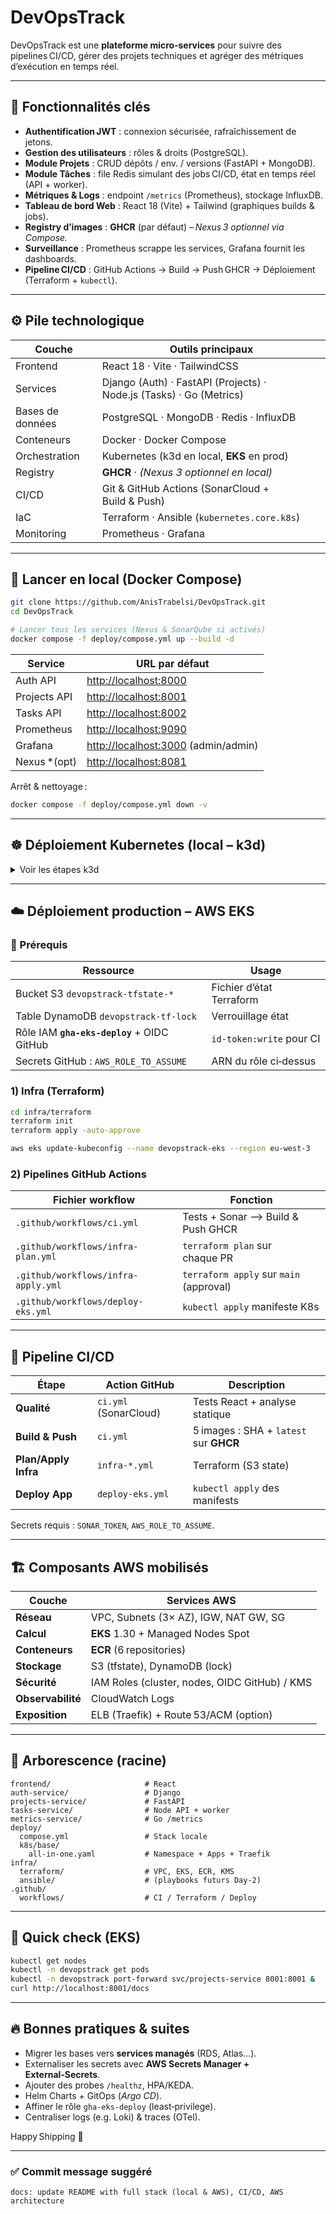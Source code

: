 # DevOpsTrack

DevOpsTrack est une **plateforme micro‑services** pour suivre des pipelines CI/CD, gérer des projets techniques et agréger des métriques d’exécution en temps réel.

---

## 🚩 Fonctionnalités clés

* **Authentification JWT** : connexion sécurisée, rafraîchissement de jetons.  
* **Gestion des utilisateurs** : rôles & droits (PostgreSQL).  
* **Module Projets** : CRUD dépôts / env. / versions (FastAPI + MongoDB).  
* **Module Tâches** : file Redis simulant des jobs CI/CD, état en temps réel (API + worker).  
* **Métriques & Logs** : endpoint `/metrics` (Prometheus), stockage InfluxDB.  
* **Tableau de bord Web** : React 18 (Vite) + Tailwind (graphiques builds & jobs).  
* **Registry d’images** : **GHCR** (par défaut) – *Nexus 3 optionnel via Compose.*  
* **Surveillance** : Prometheus scrappe les services, Grafana fournit les dashboards.  
* **Pipeline CI/CD** : GitHub Actions → Build → Push GHCR → Déploiement (Terraform + `kubectl`).  

---

## ⚙️ Pile technologique

| Couche           | Outils principaux                                                   |
| ---------------- | ------------------------------------------------------------------- |
| Frontend         | React 18 · Vite · TailwindCSS                                       |
| Services         | Django (Auth) · FastAPI (Projects) · Node.js (Tasks) · Go (Metrics) |
| Bases de données | PostgreSQL · MongoDB · Redis · InfluxDB                             |
| Conteneurs       | Docker · Docker Compose                                             |
| Orchestration    | Kubernetes (k3d en local, **EKS** en prod)                          |
| Registry         | **GHCR** · *(Nexus 3 optionnel en local)*                           |
| CI/CD            | Git & GitHub Actions (SonarCloud + Build & Push)                    |
| IaC              | Terraform · Ansible (`kubernetes.core.k8s`)                         |
| Monitoring       | Prometheus · Grafana                                                |

---

## 🚀 Lancer en **local** (Docker Compose)

```bash
git clone https://github.com/AnisTrabelsi/DevOpsTrack.git
cd DevOpsTrack

# Lancer tous les services (Nexus & SonarQube si activés)
docker compose -f deploy/compose.yml up --build -d
```

| Service       | URL par défaut                                               |
| ------------- | ------------------------------------------------------------ |
| Auth API      | [http://localhost:8000](http://localhost:8000)               |
| Projects API  | [http://localhost:8001](http://localhost:8001)               |
| Tasks API     | [http://localhost:8002](http://localhost:8002)               |
| Prometheus    | [http://localhost:9090](http://localhost:9090)               |
| Grafana       | [http://localhost:3000](http://localhost:3000) (admin/admin) |
| Nexus \*(opt) | [http://localhost:8081](http://localhost:8081)               |

Arrêt & nettoyage :

```bash
docker compose -f deploy/compose.yml down -v
```

---

## ☸️ Déploiement **Kubernetes (local – k3d)**

<details>
<summary>Voir les étapes k3d</summary>

### 1) Cluster

```bash
k3d cluster create devopstrack --servers 1 --agents 2 -p "80:80@loadbalancer"
kubectl config use-context k3d-devopstrack
```

### 2) Pull‑secret GHCR

```bash
kubectl apply -f deploy/k8s/base/namespaces.yaml

kubectl -n devopstrack create secret docker-registry image-pull-ghcr \
  --docker-server=ghcr.io \
  --docker-username=<gh-user> \
  --docker-password=<PAT> \
  --docker-email=<email>

kubectl -n devopstrack patch serviceaccount default -p \
  '{"imagePullSecrets":[{"name":"image-pull-ghcr"}]}'
```

### 3) Bases de données (Helm)

```bash
helm repo add bitnami https://charts.bitnami.com/bitnami
helm repo update

helm install auth-db      bitnami/postgresql -n devopstrack \
  --set auth.username=postgres,auth.password=postgres,auth.database=auth

helm install projects-db  bitnami/mongodb    -n devopstrack --set auth.enabled=false
helm install tasks-redis  bitnami/redis      -n devopstrack --set auth.enabled=false
helm install metrics-db   bitnami/influxdb2  -n devopstrack \
  --set adminUser.username=admin,adminUser.password=admin123,adminUser.token=dev-token
```

### 4) Applications

```bash
kubectl apply -f deploy/k8s/base/all-in-one.yaml
kubectl -n devopstrack get pods
```

</details>

---

## ☁️ Déploiement **production – AWS EKS**

### 🔑 Prérequis

| Ressource                                   | Usage                    |
| ------------------------------------------- | ------------------------ |
| Bucket S3 `devopstrack-tfstate-*`           | Fichier d’état Terraform |
| Table DynamoDB `devopstrack-tf-lock`        | Verrouillage état        |
| Rôle IAM **`gha-eks-deploy`** + OIDC GitHub | `id-token:write` pour CI |
| Secrets GitHub : `AWS_ROLE_TO_ASSUME`       | ARN du rôle ci‑dessus    |

### 1) Infra (Terraform)

```bash
cd infra/terraform
terraform init
terraform apply -auto-approve

aws eks update-kubeconfig --name devopstrack-eks --region eu-west-3
```

### 2) Pipelines GitHub Actions

| Fichier workflow                    | Fonction                                |
| ----------------------------------- | --------------------------------------- |
| `.github/workflows/ci.yml`          | Tests + Sonar ⟶ Build & Push GHCR       |
| `.github/workflows/infra-plan.yml`  | `terraform plan` sur chaque PR          |
| `.github/workflows/infra-apply.yml` | `terraform apply` sur `main` (approval) |
| `.github/workflows/deploy-eks.yml`  | `kubectl apply` manifeste K8s           |

---

## 🔄 Pipeline **CI/CD**

| Étape                | Action GitHub         | Description                            |
| -------------------- | --------------------- | -------------------------------------- |
| **Qualité**          | `ci.yml` (SonarCloud) | Tests React + analyse statique         |
| **Build & Push**     | `ci.yml`              | 5 images : SHA + `latest` sur **GHCR** |
| **Plan/Apply Infra** | `infra‑*.yml`         | Terraform (S3 state)                   |
| **Deploy App**       | `deploy-eks.yml`      | `kubectl apply` des manifests          |

Secrets requis : `SONAR_TOKEN`, `AWS_ROLE_TO_ASSUME`.

---

## 🏗️ Composants **AWS** mobilisés

| Couche            | Services AWS                                  |
| ----------------- | --------------------------------------------- |
| **Réseau**        | VPC, Subnets (3× AZ), IGW, NAT GW, SG         |
| **Calcul**        | **EKS** 1.30 + Managed Nodes Spot             |
| **Conteneurs**    | **ECR** (6 repositories)                      |
| **Stockage**      | S3 (tfstate), DynamoDB (lock)                 |
| **Sécurité**      | IAM Roles (cluster, nodes, OIDC GitHub) / KMS |
| **Observabilité** | CloudWatch Logs                               |
| **Exposition**    | ELB (Traefik) + Route 53/ACM (option)         |

---

## 📂 Arborescence (racine)

```
frontend/                     # React
auth-service/                 # Django
projects-service/             # FastAPI
tasks-service/                # Node API + worker
metrics-service/              # Go /metrics
deploy/
  compose.yml                 # Stack locale
  k8s/base/
    all-in-one.yaml           # Namespace + Apps + Traefik
infra/
  terraform/                  # VPC, EKS, ECR, KMS
  ansible/                    # (playbooks futurs Day‑2)
.github/
  workflows/                  # CI / Terraform / Deploy
```

---

## 🧪 Quick check (EKS)

```bash
kubectl get nodes
kubectl -n devopstrack get pods
kubectl -n devopstrack port-forward svc/projects-service 8001:8001 &
curl http://localhost:8001/docs
```

---

## 🔥 Bonnes pratiques & suites

* Migrer les bases vers **services managés** (RDS, Atlas…).  
* Externaliser les secrets avec **AWS Secrets Manager + External‑Secrets**.  
* Ajouter des probes `/healthz`, HPA/KEDA.  
* Helm Charts + GitOps (*Argo CD*).  
* Affiner le rôle `gha‑eks‑deploy` (least‑privilege).  
* Centraliser logs (e.g. Loki) & traces (OTel).  

Happy Shipping 🚀

---

### ✅ Commit message suggéré

```
docs: update README with full stack (local & AWS), CI/CD, AWS architecture
```
